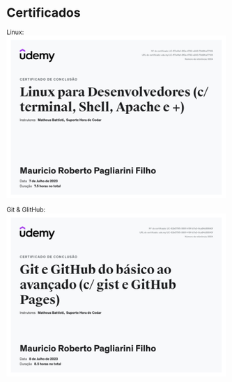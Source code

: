 # Certificados

Linux:
![Certificado do Linux](certificados/certificado_linux.jpg)

Git & GIitHub:
![Certificado do Git e Github](certificados/certificado_git.jpg)





